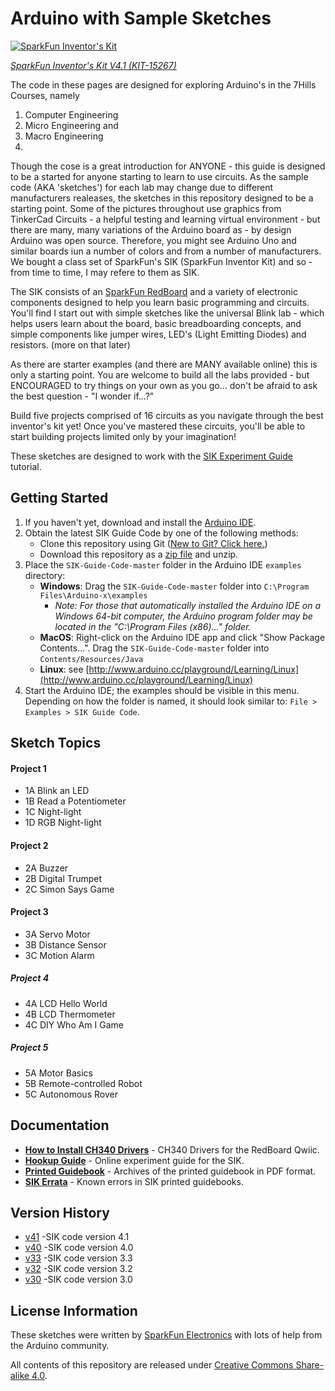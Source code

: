Arduino with Sample Sketches
======================================================

[![SparkFun Inventor's Kit](https://cdn.sparkfun.com//assets/parts/1/3/7/3/7/15267-SparkFun_Inventor_s_Kit_-_v4.1-01a.jpg)](https://www.sparkfun.com/products/15267)

[*SparkFun Inventor's Kit V4.1 (KIT-15267)*](https://www.sparkfun.com/products/15267)

The code in these pages are designed for exploring Arduino's in the 7Hills Courses, namely
 1. Computer Engineering
 2. Micro Engineering and
 3. Macro Engineering
 4. 

Though the cose is a great introduction for ANYONE - this guide is designed to be a started for anyone starting to learn to use circuits.  As the sample code (AKA 'sketches') for each lab may change due to different manufacturers realeases, the sketches in this repository designed to be a starting point. Some of the pictures throughout use graphics from TinkerCad Circuits - a helpful testing and learning virtual environment - but there are many, many variations of the Arduino board as - by design Arduino was open source.  Therefore, you might see Arduino Uno and similar boards iun a number of colors and from a number of manufacturers.  We bought a class set of SparkFun's SIK (SparkFun Inventor Kit) and so - from time to time, I may refere to them as SIK.
    
The SIK consists of an [SparkFun RedBoard](https://www.sparkfun.com/products/15123) and a variety of electronic components designed to help you learn basic programming and circuits.  You'll find I start out with simple sketches like the universal Blink lab - which helps users learn about the board, basic breadboarding concepts, and simple components like jumper wires, LED's (Light Emitting Diodes) and resistors. (more on that later)

As there are starter examples (and there are MANY available online) this is only a starting point.  You are welcome to build all the labs provided - but ENCOURAGED to try things on your own as you go... don't be afraid to ask the best question - "I wonder if...?"

Build five projects comprised of 16 circuits as you navigate through the best inventor's kit yet! Once you've mastered these circuits, you'll be able to start building projects limited only by your imagination!

These sketches are designed to work with the [SIK Experiment Guide](https://learn.sparkfun.com/tutorials/sparkfun-inventors-kit-experiment-guide---v41) tutorial.

Getting Started
---------------

1. If you haven't yet, download and install the [Arduino IDE](http://arduino.cc/en/Main/Software).
2. Obtain the latest SIK Guide Code by one of the following methods:
   * Clone this repository using Git ([New to Git? Click here.](https://help.github.com/articles/set-up-git))
   * Download this repository as a [zip file](https://github.com/sparkfun/SIK-Guide-Code/archive/master.zip) and unzip.
3. Place the `SIK-Guide-Code-master` folder in the Arduino IDE `examples` directory:
   * **Windows**: Drag the `SIK-Guide-Code-master` folder into `C:\Program Files\Arduino-x\examples`
     * _Note: For those that automatically installed the Arduino IDE on a Windows 64-bit computer, the Arduino program folder may be located in the "C:\Program Files (x86)..." folder._
   * **MacOS**: Right-click on the Arduino IDE app and click "Show Package Contents...". Drag the `SIK-Guide-Code-master` folder into `Contents/Resources/Java`
   * **Linux**: see [http://www.arduino.cc/playground/Learning/Linux](http://www.arduino.cc/playground/Learning/Linux)
4. Start the Arduino IDE; the examples should be visible in this menu. Depending on how the folder is named, it should look similar to: `File > Examples > SIK Guide Code`.

Sketch Topics
-------------

#### Project 1
* 1A Blink an LED
* 1B Read a Potentiometer
* 1C Night-light
* 1D RGB Night-light

#### Project 2

* 2A Buzzer
* 2B Digital Trumpet
* 2C Simon Says Game

#### Project 3

* 3A Servo Motor
* 3B Distance Sensor
* 3C Motion Alarm

##### Project 4

* 4A LCD Hello World
* 4B LCD Thermometer
* 4C DIY Who Am I Game

##### Project 5

* 5A Motor Basics
* 5B Remote-controlled Robot
* 5C Autonomous Rover

Documentation
--------------
* **[How to Install CH340 Drivers](https://learn.sparkfun.com/tutorials/how-to-install-ch340-drivers)** - CH340 Drivers for the RedBoard Qwiic.
* **[Hookup Guide](https://learn.sparkfun.com/tutorials/sparkfun-inventors-kit-experiment-guide---v41)** - Online experiment guide for the SIK.
* **[Printed Guidebook](https://github.com/sparkfun/SIK_Guide)** - Archives of the printed guidebook in PDF format.
* **[SIK Errata](https://www.sparkfun.com/SIKerrata)** - Known errors in SIK printed guidebooks.

Version History
---------------
* [v41](https://github.com/sparkfun/SIK-Guide-Code/tree/v41) -SIK code version 4.1
* [v40](https://github.com/sparkfun/SIK-Guide-Code/tree/v40) -SIK code version 4.0
* [v33](https://github.com/sparkfun/SIK-Guide-Code/tree/v33) -SIK code version 3.3
* [v32](https://github.com/sparkfun/SIK-Guide-Code/tree/v32) -SIK code version 3.2
* [v30](https://github.com/sparkfun/SIK-Guide-Code/tree/v30) -SIK code version 3.0

License Information
-------------------

These sketches were written by [SparkFun Electronics](https://www.sparkfun.com) with lots of help from the Arduino community.

All contents of this repository are released under [Creative Commons Share-alike 4.0](http://creativecommons.org/licenses/by-sa/4.0/).
